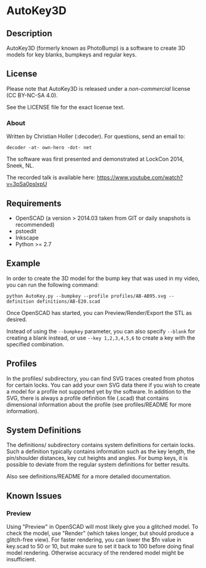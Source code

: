 # AutoKey3D

## Description

AutoKey3D (formerly known as PhotoBump) is a software to create 3D models for
key blanks, bumpkeys and regular keys.

## License

Please note that AutoKey3D is released under a *non-commercial* license (CC BY-NC-SA 4.0).

See the LICENSE file for the exact license text.

### About

Written by Christian Holler (:decoder). For questions, send an email to:

`decoder -at- own-hero -dot- net`

The software was first presented and demonstrated at LockCon 2014, Sneek, NL.

The recorded talk is available here: https://www.youtube.com/watch?v=3pSa0pslxpU

## Requirements

* OpenSCAD (a version > 2014.03 taken from GIT or daily snapshots is recommended)
* pstoedit
* Inkscape
* Python >= 2.7

## Example

In order to create the 3D model for the bump key that was used in my video,
you can run the following command:

`python AutoKey.py --bumpkey --profile profiles/AB-AB95.svg --definition definitions/AB-E20.scad`

Once OpenSCAD has started, you can Preview/Render/Export the STL as desired.

Instead of using the `--bumpkey` parameter, you can also specify `--blank` for
creating a blank instead, or use `--key 1,2,3,4,5,6` to create a key with
the specified combination.

## Profiles

In the profiles/ subdirectory, you can find SVG traces created from photos for
certain locks. You can add your own SVG data there if you wish to create a
model for a profile not supported yet by the software. In addition to the SVG,
there is always a profile definition file (.scad) that contains dimensional
information about the profile (see profiles/README for more information).

## System Definitions

The definitions/ subdirectory contains system definitions for certain locks.
Such a definition typically contains information such as the key length, the
pin/shoulder distances, key cut heights and angles. For bump keys, it is
possible to deviate from the regular system definitions for better results.

Also see definitions/README for a more detailed documentation.

## Known Issues

### Preview

Using "Preview" in OpenSCAD will most likely give you a glitched model. To
check the model, use "Render" (which takes longer, but should produce a
glitch-free view). For faster rendering, you can lower the $fn value in
key.scad to 50 or 10, but make sure to set it back to 100 before doing final
model rendering. Otherwise accuracy of the rendered model might be insufficient.
